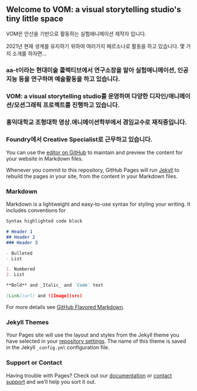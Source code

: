 ## Welcome to VOM: a visual storytelling studio's tiny little space

VOM은 안산을 기반으로 활동하는 실험애니메이션 제작자 입니다. 

2021년 현재 생계를 유지하기 위하여 여러가지 페르소나로 활동을 하고 있습니다.
몇 가지 소개를 하자면...  

### aa-t이라는 현대미술 콜렉티브에서 연구소장을 맡아 실험애니메이션, 인공지능 등을 연구하며 예술활동을 하고 있습니다.
### VOM: a visual storytelling studio를 운영하며 다양한 디자인/애니메이션/모션그래픽 프로젝트를 진행하고 있습니다.
### 홍익대학교 조형대학 영상.애니메이션학부에서 겸임교수로 재직중입니다.
### Foundry에서 Creative Specialist로 근무하고 있습니다.



You can use the [editor on GitHub](https://github.com/vomthestoryteller/www/edit/gh-pages/index.md) to maintain and preview the content for your website in Markdown files.

Whenever you commit to this repository, GitHub Pages will run [Jekyll](https://jekyllrb.com/) to rebuild the pages in your site, from the content in your Markdown files.

### Markdown

Markdown is a lightweight and easy-to-use syntax for styling your writing. It includes conventions for

```markdown
Syntax highlighted code block

# Header 1
## Header 2
### Header 3

- Bulleted
- List

1. Numbered
2. List

**Bold** and _Italic_ and `Code` text

[Link](url) and ![Image](src)
```

For more details see [GitHub Flavored Markdown](https://guides.github.com/features/mastering-markdown/).

### Jekyll Themes

Your Pages site will use the layout and styles from the Jekyll theme you have selected in your [repository settings](https://github.com/vomthestoryteller/www/settings). The name of this theme is saved in the Jekyll `_config.yml` configuration file.

### Support or Contact

Having trouble with Pages? Check out our [documentation](https://docs.github.com/categories/github-pages-basics/) or [contact support](https://support.github.com/contact) and we’ll help you sort it out.

